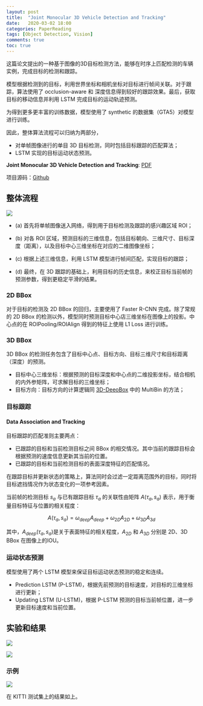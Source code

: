 ```yaml
---
layout: post
title:  "Joint Monocular 3D Vehicle Detection and Tracking"
date:   2020-03-02 18:00
categories: PaperReading 
tags: [Object Detection, Vision]
comments: true
toc: true
---
```


这篇论文提出的一种基于图像的3D目标检测方法，能够在时序上匹配检测的车辆实例，完成目标的检测和跟踪。

模型根据检测到的目标，利用世界坐标和相机坐标对目标进行帧间关联。对于跟踪，算法使用了 occlusion-aware 和 深度信息得到较好的跟踪效果。最后，获取目标的移动信息并利用 LSTM 完成目标的运动轨迹预测。

为得到更多更丰富的训练数据，模型使用了 synthetic 的数据集（GTA5）对模型进行训练。

因此，整体算法流程可以归纳为两部分，

* 对单帧图像进行的单目 3D 目标检测，同时包括目标跟踪的匹配算法；
* LSTM 实现的目标运动状态预测。



**Joint Monocular 3D Vehicle Detection and Tracking**: [PDF](https://arxiv.org/abs/1811.10742)

项目源码：[Github](https://github.com/ucbdrive/3d-vehicle-tracking)


## 整体流程

![](https://note.youdao.com/yws/public/resource/b448f97098a0c7699cad971aeb63da30/xmlnote/WEBRESOURCE317285be5348312f96b15fcf6b64448a/1009
)

* (a) 首先将单帧图像送入网络，得到用于目标检测及跟踪的感兴趣区域 ROI；

* (b) 对各 ROI 区域，预测目标的三维信息，包括目标朝向、三维尺寸、目标深度（距离），以及目标中心三维坐标在对应的二维图像坐标；

* (c) 根据上述三维信息，利用 LSTM 模型进行帧间匹配，实现目标的跟踪；

* (d) 最终，在 3D 跟踪的基础上，利用目标的历史信息，来校正目标当前帧的预测参数，得到更稳定平滑的结果。

 ### 2D BBox

对于目标的检测及 2D BBox 的回归，主要使用了 Faster R-CNN 完成。除了常规的 2D BBox 的检测以外，模型同时预测目标中心店三维坐标在图像上的投影。中心点的在 ROIPooling/ROIAlign 得到的特征上使用 L1 Loss 进行训练。

 ### 3D BBox

3D BBox 的检测任务包含了目标中心点、目标方向、目标三维尺寸和目标距离（深度）的预测。


* 目标中心三维坐标：根据预测的目标深度和中心点的二维投影坐标，结合相机的内外参矩阵，可求解目标的三维坐标；
* 目标方向：目标方向的计算逻辑同 [3D-DeeoBox](https://chencgln.github.io/chencgln.github.io/3DDeepBox/) 中的 MultiBin 的方法；

 ### 目标跟踪

 #### Data Association and Tracking

 目标跟踪的匹配准则主要两点：

 * 已跟踪的目标和当前检测目标之间 BBox 的相交情况。其中当前的跟踪目标会根据预测的速度信息更新其当前的位置。
 * 已跟踪的目标和当前检测目标的表面深度特征的匹配情况。

在跟踪目标并更新状态的策略上，算法同时会过滤一定距离范围外的目标，同时将目标遮挡情况作为状态变化的一项参考因素。


当前帧的检测目标 $s_{a}$ 与已有跟踪目标 $\tau_{a}$ 的关联性由矩阵 $A(\tau_{a}, s_{a})$ 表示，用于衡量目标特征与位置的相关程度：

<!-- $$A_{deep}(\tau_{a}, s_{a})=exp(-\left\|F_{\tau_{a}}, F_{s_{a}}\right\|)$$

$$A_{2D}(\tau_{a}, s_{a})=\frac{d_{\tau_{a}}\cap d_{s_{a}}}{d_{\tau_{a}}\cap d_{s_{a}}}$$

$$A_{3D}(\tau_{a}, s_{a})=\frac{M(X_{\tau_{a}})\cap M(X_{s_{a}})}{M(X_{\tau_{a}})\cap M(X_{s_{a}})}$$ -->



$$A(\tau_{a}, s_{a})=\omega_{deep}A_{deep}+\omega_{2D}A_{2D}+\omega_{3D}A_{3d}$$


其中，$A_{deep}(\tau_{a}, s_{a})$是关于表面特征的相关程度，$A_{2D}$ 和 $A_{3D}$ 分别是 2D、3D BBox 在图像上的IOU。

### 运动状态预测

模型使用了两个 LSTM 模型来保证目标运动状态预测的稳定和连续。

* Prediction LSTM (P-LSTM)，根据先前预测的目标速度，对目标的三维坐标进行更新；
* Updating LSTM (U-LSTM)，根据 P-LSTM 预测的目标当前帧位置，进一步更新目标速度和当前位置。


## 实验和结果

![](https://note.youdao.com/yws/public/resource/b448f97098a0c7699cad971aeb63da30/xmlnote/WEBRESOURCEc255caba77edc305564ad9c3eac97627/1021)

![](https://note.youdao.com/yws/public/resource/b448f97098a0c7699cad971aeb63da30/xmlnote/WEBRESOURCE2a24587175f87618e3947ce49f02c913/1023)

### 示例

![](https://note.youdao.com/yws/public/resource/b448f97098a0c7699cad971aeb63da30/xmlnote/WEBRESOURCEddd1cbc8b4425339c9e10e4023168cc8/1018)

在 KITTI 测试集上的结果如上。